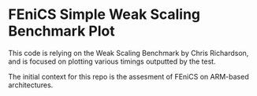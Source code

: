FEniCS Simple Weak Scaling Benchmark Plot
=========================================

This code is relying on the Weak Scaling Benchmark by Chris Richardson, and
is focused on plotting various timings outputted by the test.

The initial context for this repo is the assesment of FEniCS on ARM-based architectures.

